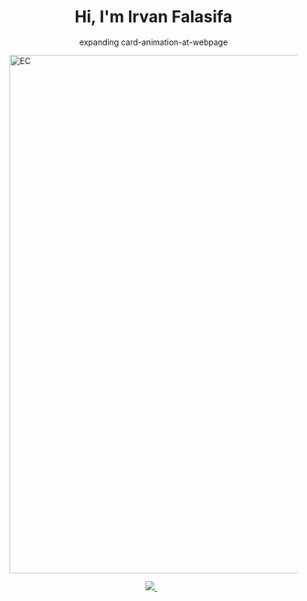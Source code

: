 <h1 align='center'>
  Hi, I'm Irvan Falasifa
</h1>

<p align='center'>
  expanding card-animation-at-webpage
</p>

<img width="908" alt="EC" src="https://github.com/irvanfalasifa/ECW/assets/84895252/8baa191d-6acc-4398-8733-ab7598d54aab">


<p align='center'>
 <a href='mailto:irvan.falasfia@gmail.com'> 
  <img src="https://img.shields.io/badge/mail%20box-EA4335?style=for-the-badge&logo=Gmail&logoColor=white" /> 
 </a>&nbsp;&nbsp;
  
</p>
